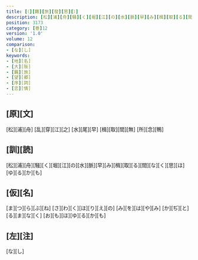 ```yaml
---
title: [（][羇][旅][發][思][）]
description: [松][浦][舟][騒][く][堀][江][の][水][脈][早][み][楫][取][る][間][な][く][思][ほ][ゆ][る][か][も]
position: 3173
category: [巻]12
version: '1.0'
volume: 12
comparison:
- [な][し]
keywords:
- [地][名]
- [大][阪]
- [羈][旅]
- [望][郷]
- [序][詞]
- [恋][情]
---
```


## [原][文]

[松][浦][舟] [乱][穿][江][之] [水][尾][早] [楫][取][間][無] [所][念][鴨]

## [訓][読]

[松][浦][舟][騒][く][堀][江][の][水][脈][早][み][楫][取][る][間][な][く][思][ほ][ゆ][る][か][も]

## [仮][名]

[ま][つ][ら][ぶ][ね] [さ][わ][く][ほ][り][え][の] [み][を][は][や][み] [か][ぢ][と][る][ま][な][く] [お][も][ほ][ゆ][る][か][も]

## [左][注]

[な][し]
